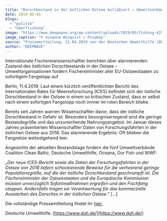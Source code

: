 ```yaml
---
title: "Dorschbestand in der östlichen Ostsee kollabiert – Umweltverbände fordern sofortigen Fangstopp"
date: 2019-05-01
blogs: 
  - "politik"
  - "überfischung"
image: "https://www.deepwave.org/wp-content/uploads/2019/05/fishing-425342_1920.jpg"
image_caption: "© Susanna Winqvist / Pixabay"
source: "Pressemitteilung, 11.04.2019 von der Deutschen Umwelthilfe (DUH)"
author: "DEEPWAVE"
---
```


Internationale Fischereiwissenschaftler berichten über alarmierenden Zustand des östlichen Dorschbestands in der Ostsee – Umweltorganisationen fordern Fischereiminister aller EU-Ostseestaaten zu sofortigem Fangstopp auf

Berlin, 11.4.2019: Laut einem kürzlich veröffentlichten Bericht des Internationalen Rates für Meeresforschung (ICES) befindet sich der östliche Dorschbestand in der Ostsee in einem so kritischen Zustand, dass er selbst nach einem sofortigen Fangstopp noch immer im roten Bereich bliebe.

Bereits seit Jahren warnen Wissenschaftler davor, dass der östliche Dorschbestand in Gefahr ist. Besonders besorgniserregend sind die geringe Bestandsgröße und das unzureichende Nahrungsangebot. Im Januar dieses Jahres präsentierten Wissenschaftler Daten von Forschungsfahrten in der östlichen Ostsee aus 2018. Das alarmierende Ergebnis: Oft blieben die Fangnetze weitestgehend leer.

Angesichts der aktuellen Bestandslage fordern die fünf Umweltverbände Coalition Clean Baltic, Deutsche Umwelthilfe, Oceana, Our Fish und WWF:

_„Der neue ICES-Bericht sowie die Daten der Forschungsfahrten in der Ostsee von 2018 liefern schockierende Beweise für die verheerend geringe Populationsgröße, auf die der östliche Dorschbestand geschrumpft ist. Die Fischereiminister der Ostseestaaten und die Europäische Kommission müssen unverzüglich Sofortmaßnahmen ergreifen und den Fischfang stoppen. Andernfalls tragen sie Verantwortung für das kommerzielle Aussterben des Dorsches in der östlichen Ostsee."_ \[...\]

Die vollständige Pressemitteilung findet ihr [hier.](https://www.duh.de/presse/pressemitteilungen/pressemitteilung/dorschbestand-in-der-oestlichen-ostsee-kollabiert-umweltverbaende-fordern-sofortigen-fangstopp/)

Deutsche Umwelthilfe: [https://www.duh.de/](https://www.duh.de/)
